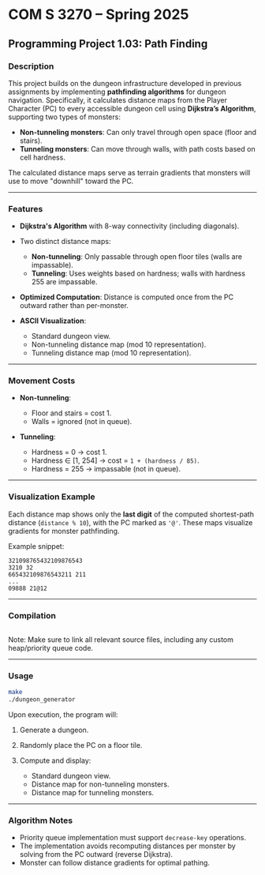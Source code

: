 
# COM S 3270 – Spring 2025

## Programming Project 1.03: Path Finding

### Description

This project builds on the dungeon infrastructure developed in previous assignments by implementing **pathfinding algorithms** for dungeon navigation. Specifically, it calculates distance maps from the Player Character (PC) to every accessible dungeon cell using **Dijkstra’s Algorithm**, supporting two types of monsters:

* **Non-tunneling monsters**: Can only travel through open space (floor and stairs).
* **Tunneling monsters**: Can move through walls, with path costs based on cell hardness.

The calculated distance maps serve as terrain gradients that monsters will use to move "downhill" toward the PC.

---

### Features

* **Dijkstra's Algorithm** with 8-way connectivity (including diagonals).
* Two distinct distance maps:

  * **Non-tunneling**: Only passable through open floor tiles (walls are impassable).
  * **Tunneling**: Uses weights based on hardness; walls with hardness 255 are impassable.
* **Optimized Computation**: Distance is computed once from the PC outward rather than per-monster.
* **ASCII Visualization**:

  * Standard dungeon view.
  * Non-tunneling distance map (mod 10 representation).
  * Tunneling distance map (mod 10 representation).

---

### Movement Costs

* **Non-tunneling**:

  * Floor and stairs = cost 1.
  * Walls = ignored (not in queue).
* **Tunneling**:

  * Hardness = 0 → cost 1.
  * Hardness ∈ \[1, 254] → cost = `1 + (hardness / 85)`.
  * Hardness = 255 → impassable (not in queue).

---

### Visualization Example

Each distance map shows only the **last digit** of the computed shortest-path distance (`distance % 10`), with the PC marked as `'@'`. These maps visualize gradients for monster pathfinding.

Example snippet:

```
321098765432109876543
3210 32
665432109876543211 211
...
09888 21@12
```

---

### Compilation

```bash

```

Note: Make sure to link all relevant source files, including any custom heap/priority queue code.

---

### Usage

```bash
make
./dungeon_generator
```

Upon execution, the program will:

1. Generate a dungeon.
2. Randomly place the PC on a floor tile.
3. Compute and display:

   * Standard dungeon view.
   * Distance map for non-tunneling monsters.
   * Distance map for tunneling monsters.

---

### Algorithm Notes

* Priority queue implementation must support `decrease-key` operations.
* The implementation avoids recomputing distances per monster by solving from the PC outward (reverse Dijkstra).
* Monster can follow distance gradients for optimal pathing.



